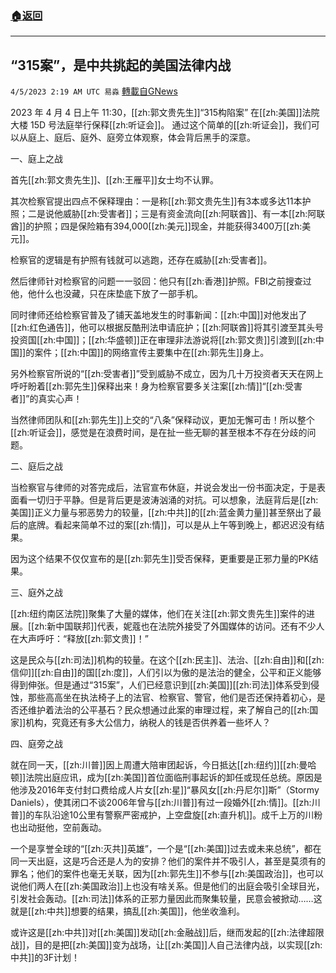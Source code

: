 ###  [:house:返回](README.md)
---


## “315案”，是中共挑起的美国法律内战
`4/5/2023 2:19 AM UTC 易淼` [轉載自GNews](https://gnews.org/articles/1071966)


2023 年 4 月 4 日上午 11:30，[[zh:郭文贵先生]]“315构陷案” 在[[zh:美国]]法院大楼 15D 号法庭举行保释[[zh:听证会]]。 通过这个简单的[[zh:听证会]]，我们可以从庭上、庭后、庭外、庭旁立体观察，体会背后黑手的深意。

一、庭上之战

首先[[zh:郭文贵先生]]、[[zh:王雁平]]女士均不认罪。 

其次检察官提出四点不保释理由：一是称[[zh:郭文贵先生]]有3本或多达11本护照；二是说他威胁[[zh:受害者]]；三是有资金流向[[zh:阿联酋]]、有一本[[zh:阿联酋]]的护照；四是保险箱有394,000[[zh:美元]]现金，并能获得3400万[[zh:美元]]。

检察官的逻辑是有护照有钱就可以逃跑，还存在威胁[[zh:受害者]]。
 
然后律师针对检察官的问题一一驳回：他只有[[zh:香港]]护照。FBI之前搜查过他，他什么也没藏，只在床垫底下放了一部手机。

同时律师还给检察官普及了铺天盖地发生的时事新闻：[[zh:中国]]对他发出了[[zh:红色通告]]，他可以根据反酷刑法申请庇护；[[zh:阿联酋]]将其引渡至其头号投资国[[zh:中国]]；[[zh:华盛顿]]正在审理非法游说将[[zh:郭文贵]]引渡到[[zh:中国]]的案件；[[zh:中国]]的网络宣传主要集中在[[zh:郭先生]]身上。

另外检察官所说的“[[zh:受害者]]”受到威胁不成立，因为几十万投资者天天在网上呼吁盼着[[zh:郭先生]]保释出来！身为检察官要多关注案[[zh:情]]“[[zh:受害者]]”的真实心声！

当然律师团队和[[zh:郭先生]]上交的“八条”保释动议，更加无懈可击！所以整个[[zh:听证会]]，感觉是在浪费时间，是在扯一些无聊的甚至根本不存在分歧的问题。

二、庭后之战

当检察官与律师的对答完成后，法官宣布休庭，并说会发出一份书面决定，于是表面看一切归于平静。但是背后更是波涛汹涌的对抗。可以想象，法庭背后是[[zh:美国]]正义力量与邪恶势力的较量，[[zh:中共]]的[[zh:蓝金黄力量]]甚至祭出了最后的底牌。看起来简单不过的案[[zh:情]]，可以是从上午等到晚上，都迟迟没有结果。

因为这个结果不仅仅宣布的是[[zh:郭先生]]受否保释，更重要是正邪力量的PK结果。

三、庭外之战

[[zh:纽约南区法院]]聚集了大量的媒体，他们在关注[[zh:郭文贵先生]]案件的进展。[[zh:新中国联邦]]代表，妮蔻也在法院外接受了外国媒体的访问。还有不少人在大声呼吁：“释放[[zh:郭文贵]]！”

这是民众与[[zh:司法]]机构的较量。在这个[[zh:民主]]、法治、[[zh:自由]]和[[zh:信仰]][[zh:自由]]的国[[zh:度]]，人们引以为傲的是法治的健全，公平和正义能够得到伸张。但是通过“315案”，人们已经意识到[[zh:美国]][[zh:司法]]体系受到侵蚀，那些高高坐在执法椅子上的法官、检察官、警官，他们是否还保持着初心，是否还维护着法治的公平基石？民众想通过此案的审理过程，来了解自己的[[zh:国家]]机构，究竟还有多大公信力，纳税人的钱是否供养着一些坏人？

四、庭旁之战

就在同一天，[[zh:川普]]因上周遭大陪审团起诉，今日抵达[[zh:纽约]][[zh:曼哈顿]]法院出庭应讯，成为[[zh:美国]]首位面临刑事起诉的卸任或现任总统。原因是他涉及2016年支付封口费给成人片女[[zh:星]]“暴风女[[zh:丹尼尔]]斯”（Stormy Daniels），使其闭口不谈2006年曾与[[zh:川普]]有过一段婚外[[zh:情]]。[[zh:川普]]的车队沿途10公里有警察严密戒护，上空盘旋[[zh:直升机]]。成千上万的川粉也出动挺他，空前轰动。

一个是享誉全球的“[[zh:灭共]]英雄”，一个是“[[zh:美国]]过去或未来总统”，都在同一天出庭，这是巧合还是人为的安排？他们的案件并不吸引人，甚至是莫须有的罪名；他们的案件也毫无关联，因为[[zh:郭先生]]不参与[[zh:美国政治]]，也可以说他们两人在[[zh:美国政治]]上也没有啥关系。但是他们的出庭会吸引全球目光，引发社会轰动。[[zh:司法]]体系的正邪力量因此而聚集较量，民意会被掀动……这就是[[zh:中共]]想要的结果，搞乱[[zh:美国]]，他坐收渔利。

或许这是[[zh:中共]]对[[zh:美国]]发动[[zh:金融战]]后，继而发起的[[zh:法律超限战]]，目的是把[[zh:美国]]变为战场，让[[zh:美国]]人自己法律内战，以实现[[zh:中共]]的3F计划！



